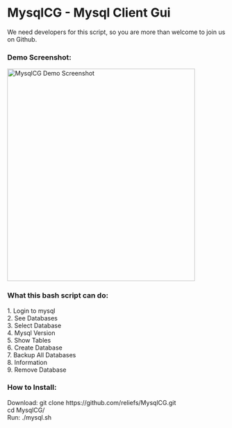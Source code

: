 # MysqlCG - Mysql Client Gui

We need developers for this script, so you are more than welcome to join us on Github.
<br>
<h3>Demo Screenshot:</h3>
<img src="https://i.imgur.com/B9q4NU4.png" alt="MysqlCG Demo Screenshot" height="490" width="432">
<br>
<h3>What this bash script can do:</h3>
1. Login to mysql<br>
2. See Databases<br>
3. Select Database<br>
4. Mysql Version<br>
5. Show Tables<br>
6. Create Database<br>
7. Backup All Databases<br>
8. Information<br>
9. Remove Database<br>
<h3>How to Install:</h3>
Download: git clone https://github.com/reliefs/MysqlCG.git<br />
cd MysqlCG/<br />
Run: ./mysql.sh <br />

